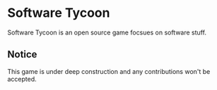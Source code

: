 # Software Tycoon

Software Tycoon is an open source game focsues on software stuff.

## Notice

This game is under deep construction and any contributions won't be accepted.
